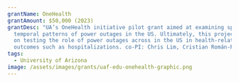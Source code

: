 ```yaml
---
grantName: OneHealth
grantAmount: $50,000 (2023)
grantDesc: "UA’s OneHealth initiative pilot grant aimed at examining spatial and
  temporal patterns of power outages in the US. Ultimately, this project focused
  on testing the role of power outages across in the US in health-related
  outcomes such as hospitalizations. co-PI: Chris Lim, Cristian Román-Palacios."
tags:
  - University of Arizona
image: /assets/images/grants/uaf-edu-onehealth-graphic.png
---
```

